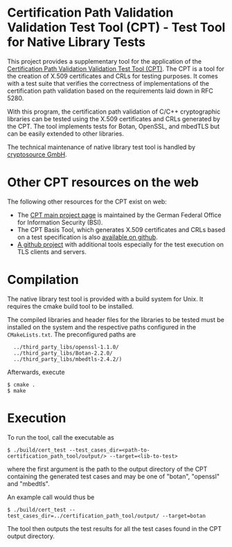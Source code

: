 # Certification Path Validation Validation Test Tool (CPT) - Test Tool for Native Library Tests

This project provides a supplementary tool for the application of the [Certification Path Validation Validation Test Tool (CPT)](https://www.bsi.bund.de/DE/Themen/Kryptografie_Kryptotechnologie/Kryptografie/CPT/cpt_node.html). The CPT is a tool for the creation of X.509 certificates and CRLs for testing purposes. It comes with a test suite that verifies the correctness of implementations of the certification path validation based on the requirements laid down in RFC 5280.

With this program, the certification path validation of C/C++ cryptographic libraries
can be tested using the X.509 certificates and CRLs generated by the CPT. The tool implements tests for Botan, OpenSSL, and mbedTLS but can
be easily extended to other libraries.

The technical maintenance of native library test tool is handled by [cryptosource GmbH](https://www.cryptosource.de).

# Other CPT resources on the web

The following other resources for the CPT exist on web:

* The [CPT main project page](https://www.bsi.bund.de/DE/Themen/Kryptografie_Kryptotechnologie/Kryptografie/CPT/cpt_node.html) is maintained by the German Federal Office for Information
Security (BSI).
* The CPT Basis Tool, which generates X.509 certificates and CRLs based on a
  test specification is also [available on github](https://github.com/MTG-AG/cpt/).
* [A github project](https://github.com/cryptosource-GmbH/cpt-add-test-tools)
  with additional tools especially for the test execution on TLS clients and
servers.


# Compilation

The native library test tool is provided with a build system for Unix. It requires the cmake build
tool to be installed.

The compiled libraries and header files for the libraries to be tested must be installed on the system and the
respective paths configured in the `CMakeLists.txt`. The preconfigured 
paths are 
```
  ../third_party_libs/openssl-1.1.0/
  ../third_party_libs/Botan-2.2.0/
  ../third_party_libs/mbedtls-2.4.2/)
```

Afterwards, execute

```
$ cmake .
$ make
```

# Execution

To run the tool, call the executable as 

`$ ./build/cert_test --test_cases_dir=<path-to-certification_path_tool/output/> --target=<lib-to-test>`

where the first argument is the path to the output directory of the CPT
containing the generated test cases and <lib-to-test> may be one of "botan", "openssl" and "mbedtls".

An example call would thus be

`$ ./build/cert_test --test_cases_dir=../certification_path_tool/output/ --target=botan`

The tool then outputs the test results for all the test cases found in the CPT output
directory.
